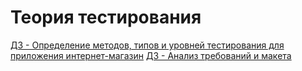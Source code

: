 # Теория тестирования
[ДЗ - Определение методов, типов и уровней тестирования для приложения интернет-магазин](https://docs.google.com/spreadsheets/d/1RfFbfonEk89Rbne2C4ssxm00NuyWqmxo03EOC9MDPx0/edit?usp=sharing)
[ДЗ - Анализ требований и макета](https://docs.google.com/spreadsheets/d/1wX2qCJqQyp_OOF9h3-ujmtKv07-3to5K4L-RFZjKZwI/edit?usp=sharing)

